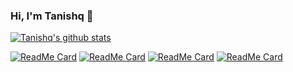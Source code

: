 ### Hi, I'm Tanishq 👋
[![Tanishq's github stats](https://github-readme-stats.vercel.app/api?username=tanq16&hide=stars,issues&show_icons=true&theme=nord)](https://github.com/anuraghazra/github-readme-stats)

[![ReadMe Card](https://github-readme-stats.vercel.app/api/pin/?username=tanq16&repo=Sub-Domain-Enumeration-SubDextract&theme=nord)](https://github.com/anuraghazra/github-readme-stats)
[![ReadMe Card](https://github-readme-stats.vercel.app/api/pin/?username=tanq16&repo=File-Upload-Web-Server---Cookieless&theme=nord)](https://github.com/anuraghazra/github-readme-stats)
[![ReadMe Card](https://github-readme-stats.vercel.app/api/pin/?username=tanq16&repo=Encrypted-full-duplex-comm-and-file-sharing-tcp-sockets&theme=nord)](https://github.com/anuraghazra/github-readme-stats)
[![ReadMe Card](https://github-readme-stats.vercel.app/api/pin/?username=tanq16&repo=Secure-Voting-on-Blockchain&theme=nord)](https://github.com/anuraghazra/github-readme-stats)

<!--
**Tanq16/tanq16** is a ✨ _special_ ✨ repository because its `README.md` (this file) appears on your GitHub profile.

Here are some ideas to get you started:

- 🔭 I’m currently working on ...
- 🌱 I’m currently learning ...
- 👯 I’m looking to collaborate on ...
- 🤔 I’m looking for help with ...
- 💬 Ask me about ...
- 📫 How to reach me: ...
- 😄 Pronouns: ...
- ⚡ Fun fact: ...
-->
